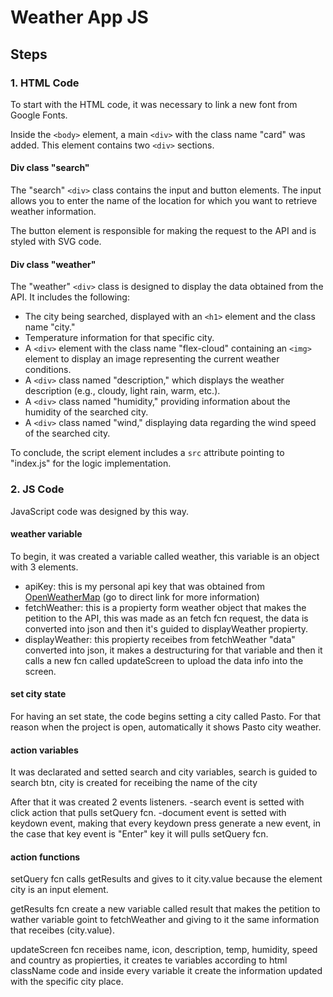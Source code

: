# **Weather App JS**

## **Steps**

### **1. HTML Code**
To start with the HTML code, it was necessary to link a new font from Google Fonts.

Inside the `<body>` element, a main `<div>` with the class name "card" was added. This element contains two `<div>` sections.

#### **Div class "search"**
The "search" `<div>` class contains the input and button elements. The input allows you to enter the name of the location for which you want to retrieve weather information.

The button element is responsible for making the request to the API and is styled with SVG code.

#### **Div class "weather"**
The "weather" `<div>` class is designed to display the data obtained from the API. It includes the following:
- The city being searched, displayed with an `<h1>` element and the class name "city."
- Temperature information for that specific city.
- A `<div>` element with the class name "flex-cloud" containing an `<img>` element to display an image representing the current weather conditions.
- A `<div>` class named "description," which displays the weather description (e.g., cloudy, light rain, warm, etc.).
- A `<div>` class named "humidity," providing information about the humidity of the searched city.
- A `<div>` class named "wind," displaying data regarding the wind speed of the searched city.

To conclude, the script element includes a `src` attribute pointing to "index.js" for the logic implementation.

### **2. JS Code**
JavaScript code was designed by this way.

#### **weather variable**

To begin, it was created a variable called weather, this variable is an object with 3 elements.

- apiKey: this is my personal api key that was obtained from [OpenWeatherMap](https://openweathermap.org/) (go to direct link for more information)
- fetchWeather: this is a propierty form weather object that makes the petition to the API, this was made as an fetch fcn request, the data is converted into json and then it's guided to displayWeather propierty.
- displayWeather: this propierty receibes from fetchWeather "data" converted into json, it makes a destructuring for that variable and then it calls a new fcn called updateScreen to upload the data info into the screen.

#### **set city state**

For having an set state, the code begins setting a city called Pasto. For that reason when the project is open, automatically it shows Pasto city weather.

#### **action variables**

It was declarated and setted search and city variables, search is guided to search btn,
city is created for receibing the name of the city 

After that it was created 2 events listeners.
-search event is setted with click action that pulls setQuery fcn.
-document event is setted with keydown event, making that every keydown press generate a new event, in the case that key event is "Enter" key it will pulls setQuery fcn.

#### **action functions**

setQuery fcn calls getResults and gives to it city.value because the element city is an input element.

getResults fcn create a new variable called result that makes the petition to wather variable goint to fetchWeather and giving to it the same information that receibes (city.value).

updateScreen fcn receibes name, icon, description, temp, humidity, speed and country as propierties, it creates te variables according to html className code and inside every variable it create the information updated with the specific city place.